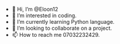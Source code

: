 - 👋 Hi, I’m @Eloon12
- 👀 I’m interested in coding.
- 🌱 I’m currently learning Python language.
- 💞️ I’m looking to collaborate on a project.
- 📫 How to reach me 07032232429.

<!---
Eloon12/Eloon12 is a ✨ special ✨ repository because its `README.md` (this file) appears on your GitHub profile.
You can click the Preview link to take a look at your changes.
--->
